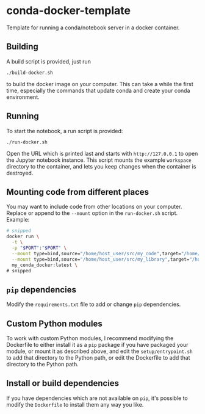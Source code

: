 # conda-docker-template

Template for running a conda/notebook server in a docker container.

## Building

A build script is provided, just run
```shell script
./build-docker.sh
```
to build the docker image on your computer.
This can take a while the first time, especially the commands
that update conda and create your conda environment.

## Running

To start the notebook, a run script is provided:
```shell script
./run-docker.sh
```
Open the URL which is printed last and starts with `http://127.0.0.1` to
open the Jupyter notebook instance.
This script mounts the example `workspace` directory to the container,
and lets you keep changes when the container is destroyed.

## Mounting code from different places

You may want to include code from other locations on your computer.
Replace or append to the `--mount` option in the `run-docker.sh` script.
Example:
```sh
# snipped
docker run \
  -t \
  -p "$PORT":"$PORT" \
  --mount type=bind,source="/home/host_user/src/my_code",target="/home/user/workspace/my_code" \
  --mount type=bind,source="/home/host_user/src/my_library",target="/home/user/workspace/my_library" \
  my_conda_docker:latest \
# snipped
```

## `pip` dependencies

Modify the `requirements.txt` file to add or change `pip` dependencies.

## Custom Python modules

To work with custom Python modules, I recommend modifying the Dockerfile
to either install it as a `pip` package if you have packaged your module,
or mount it as described above, and edit the `setup/entrypoint.sh` to add
that directory to the Python path, or edit the Dockerfile to add that
directory to the Python path.

## Install or build dependencies

If you have dependencies which are not available on `pip`, it's possible
to modify the `Dockerfile` to install them any way you like.
